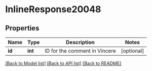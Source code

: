 # InlineResponse20048

## Properties
Name | Type | Description | Notes
------------ | ------------- | ------------- | -------------
**id** | **int** | ID for the comment in Vincere | [optional] 

[[Back to Model list]](../../README.md#documentation-for-models) [[Back to API list]](../../README.md#documentation-for-api-endpoints) [[Back to README]](../../README.md)

